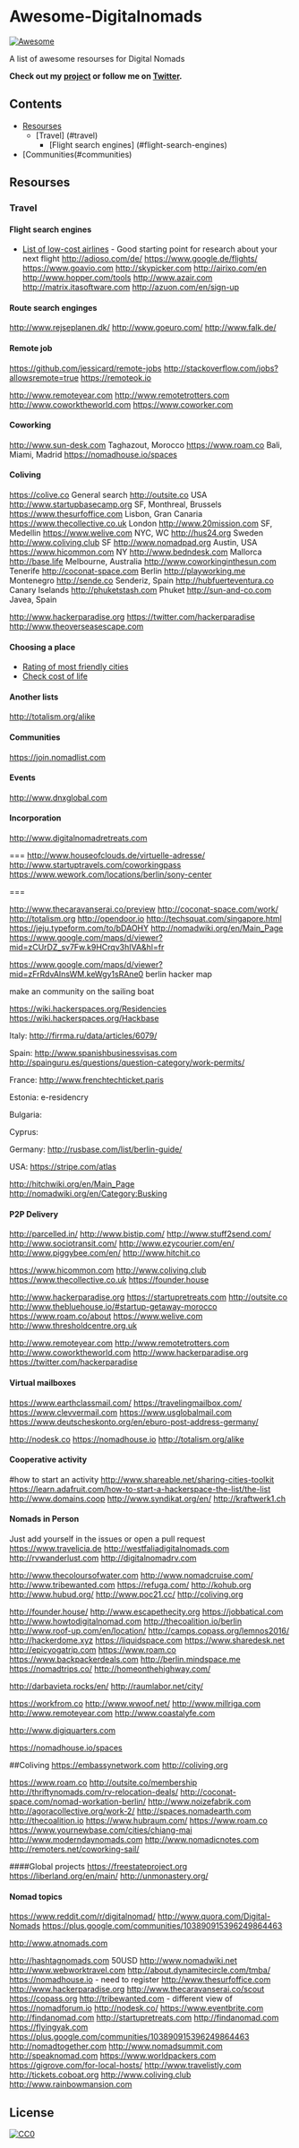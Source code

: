 Awesome-Digitalnomads
=======================

[![Awesome](https://cdn.rawgit.com/sindresorhus/awesome/d7305f38d29fed78fa85652e3a63e154dd8e8829/media/badge.svg)](https://github.com/sindresorhus/awesome)


A list of awesome resourses for Digital Nomads

**Check out my [project](https://nomad.science) or follow me on [Twitter](https://twitter.com/kevit).**

## Contents

- [Resourses](#resourses)
	- [Travel] (#travel)
		- [Flight search engines] (#flight-search-engines)
- [Communities(#communities)

## Resourses
### Travel
#### Flight search engines
- [List of low-cost airlines](https://en.wikipedia.org/wiki/List_of_low-cost_airlines) - Good starting point for research about your next flight
http://adioso.com/de/
https://www.google.de/flights/
https://www.goavio.com
http://skypicker.com
http://airixo.com/en
http://www.hopper.com/tools
http://www.azair.com
http://matrix.itasoftware.com
http://azuon.com/en/sign-up


#### Route search enginges
http://www.rejseplanen.dk/
http://www.goeuro.com/
http://www.falk.de/

#### Remote job
https://github.com/jessicard/remote-jobs
http://stackoverflow.com/jobs?allowsremote=true
https://remoteok.io

http://www.remoteyear.com
http://www.remotetrotters.com
http://www.coworktheworld.com
https://www.coworker.com

#### Coworking
http://www.sun-desk.com Taghazout, Morocco
https://www.roam.co Bali, Miami, Madrid
https://nomadhouse.io/spaces


#### Coliving
https://colive.co General search
http://outsite.co USA
http://www.startupbasecamp.org SF, Monthreal, Brussels
https://www.thesurfoffice.com Lisbon, Gran Canaria
https://www.thecollective.co.uk London
http://www.20mission.com SF, Medellin
https://www.welive.com NYC, WC
http://hus24.org Sweden
http://www.coliving.club SF
http://www.nomadpad.org Austin, USA
https://www.hicommon.com NY
http://www.bedndesk.com Mallorca
http://base.life Melbourne, Australia
http://www.coworkinginthesun.com Tenerife
http://coconat-space.com Berlin
http://playworking.me Montenegro
http://sende.co Senderiz, Spain
http://hubfuerteventura.co Canary Iselands
http://phuketstash.com Phuket
http://sun-and-co.com Javea, Spain


http://www.hackerparadise.org
https://twitter.com/hackerparadise
http://www.theoverseasescape.com


#### Choosing a place
- [Rating of most friendly cities](http://nomadlist.com)
- [Check cost of life](http://www.numbeo.com)


#### Another lists
http://totalism.org/alike

#### Communities
https://join.nomadlist.com

#### Events
http://www.dnxglobal.com

#### Incorporation




http://www.digitalnomadretreats.com


===
http://www.houseofclouds.de/virtuelle-adresse/
http://www.startuptravels.com/coworkingpass
https://www.wework.com/locations/berlin/sony-center

===


http://www.thecaravanserai.co/preview
http://coconat-space.com/work/
http://totalism.org
http://opendoor.io
http://techsquat.com/singapore.html
https://jeju.typeform.com/to/bDAOHY
http://nomadwiki.org/en/Main_Page
https://www.google.com/maps/d/viewer?mid=zCUrDZ_sv7Fw.k9HCrqv3hIVA&hl=fr

https://www.google.com/maps/d/viewer?mid=zFrRdvAInsWM.keWgy1sRAne0
berlin hacker map

make an community on the sailing boat



https://wiki.hackerspaces.org/Residencies
https://wiki.hackerspaces.org/Hackbase




Italy:
http://firrma.ru/data/articles/6079/

Spain:
http://www.spanishbusinessvisas.com
http://spainguru.es/questions/question-category/work-permits/

France:
http://www.frenchtechticket.paris


Estonia:
e-residencry

Bulgaria:

Cyprus:

Germany:
http://rusbase.com/list/berlin-guide/


USA:
https://stripe.com/atlas



http://hitchwiki.org/en/Main_Page
http://nomadwiki.org/en/Category:Busking




#### P2P Delivery
http://parcelled.in/
http://www.bistip.com/
http://www.stuff2send.com/
http://www.sociotransit.com/
http://www.ezycourier.com/en/
http://www.piggybee.com/en/
http://www.hitchit.co

https://www.hicommon.com
http://www.coliving.club
https://www.thecollective.co.uk
https://founder.house


http://www.hackerparadise.org
https://startupretreats.com
http://outsite.co
http://www.thebluehouse.io/#startup-getaway-morocco
https://www.roam.co/about
https://www.welive.com
http://www.thresholdcentre.org.uk

http://www.remoteyear.com
http://www.remotetrotters.com
http://www.coworktheworld.com
http://www.hackerparadise.org
https://twitter.com/hackerparadise


#### Virtual mailboxes
https://www.earthclassmail.com/
https://travelingmailbox.com/
https://www.clevvermail.com
https://www.usglobalmail.com
https://www.deutscheskonto.org/en/eburo-post-address-germany/


http://nodesk.co
https://nomadhouse.io
http://totalism.org/alike


#### Cooperative activity

#how to start an activity
http://www.shareable.net/sharing-cities-toolkit
https://learn.adafruit.com/how-to-start-a-hackerspace-the-list/the-list
http://www.domains.coop
http://www.syndikat.org/en/
http://kraftwerk1.ch


#### Nomads in Person
Just add yourself in the issues or open a pull request
https://www.travelicia.de
http://westfaliadigitalnomads.com
http://rvwanderlust.com
http://digitalnomadrv.com


http://www.thecoloursofwater.com
http://www.nomadcruise.com/
http://www.tribewanted.com
https://refuga.com/
http://kohub.org
http://www.hubud.org/
http://www.poc21.cc/
http://coliving.org



http://founder.house/
http://www.escapethecity.org
https://jobbatical.com
http://www.howtodigitalnomad.com
http://thecoalition.io/berlin
http://www.roof-up.com/en/location/
http://camps.copass.org/lemnos2016/
http://hackerdome.xyz
https://liquidspace.com
https://www.sharedesk.net
http://epicyogatrip.com
https://www.roam.co
https://www.backpackerdeals.com
http://berlin.mindspace.me
https://nomadtrips.co/
http://homeonthehighway.com/

http://darbavieta.rocks/en/
http://raumlabor.net/city/

https://workfrom.co
http://www.wwoof.net/
http://www.millriga.com
http://www.remoteyear.com
http://www.coastalyfe.com

http://www.digiquarters.com


https://nomadhouse.io/spaces


##Coliving
https://embassynetwork.com
http://coliving.org


https://www.roam.co
http://outsite.co/membership
http://thriftynomads.com/rv-relocation-deals/
http://coconat-space.com/nomad-workation-berlin/
http://www.noizefabrik.com
http://agoracollective.org/work-2/
http://spaces.nomadearth.com
http://thecoalition.io
https://www.hubraum.com/
https://www.roam.co
https://www.yournewbase.com/cities/chiang-mai
http://www.moderndaynomads.com
http://www.nomadicnotes.com
http://remoters.net/coworking-sail/

####Global projects
https://freestateproject.org
https://liberland.org/en/main/
http://unmonastery.org/


#### Nomad topics 
https://www.reddit.com/r/digitalnomad/
http://www.quora.com/Digital-Nomads
https://plus.google.com/communities/103890915396249864463


http://www.atnomads.com

http://hashtagnomads.com 50USD
http://www.nomadwiki.net
http://www.webworktravel.com
http://about.dynamitecircle.com/tmba/
https://nomadhouse.io - need to register
http://www.thesurfoffice.com 
http://www.hackerparadise.org
http://www.thecaravanserai.co/scout
https://copass.org
http://tribewanted.com - different view of
https://nomadforum.io
http://nodesk.co/
https://www.eventbrite.com
http://findanomad.com
http://startupretreats.com
http://findanomad.com
https://flyingyak.com
https://plus.google.com/communities/103890915396249864463
http://nomadtogether.com
http://www.nomadsummit.com
http://speaknomad.com
https://www.worldpackers.com
https://gigrove.com/for-local-hosts/
http://www.travelistly.com
http://tickets.coboat.org
http://www.coliving.club
http://www.rainbowmansion.com

## License

[![CC0](http://mirrors.creativecommons.org/presskit/buttons/88x31/svg/cc-zero.svg)](https://creativecommons.org/publicdomain/zero/1.0/)

